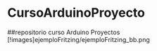# CursoArduinoProyecto
##repositorio curso Arduino Proyectos
[!images]ejemploFritzing/ejemploFritzing_bb.png
